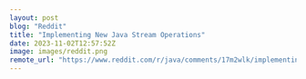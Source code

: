 ```yaml
---
layout: post
blog: "Reddit"
title: "Implementing New Java Stream Operations"
date: 2023-11-02T12:57:52Z
image: images/reddit.png
remote_url: "https://www.reddit.com/r/java/comments/17m2wlk/implementing_new_java_stream_operations/"
---
```

